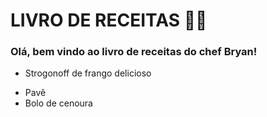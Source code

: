 # LIVRO DE RECEITAS :man_cook:

### Olá, bem vindo ao livro de receitas do chef Bryan!

- Strogonoff de frango delicioso

* Pavê
* Bolo de cenoura
